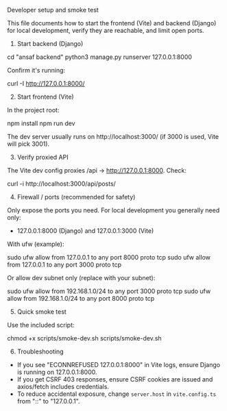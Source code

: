 Developer setup and smoke test

This file documents how to start the frontend (Vite) and backend (Django) for local development, verify they are reachable, and limit open ports.

1) Start backend (Django)

  cd "ansaf backend"
  python3 manage.py runserver 127.0.0.1:8000

  Confirm it's running:

  curl -I http://127.0.0.1:8000/

2) Start frontend (Vite)

  In the project root:

  npm install
  npm run dev

  The dev server usually runs on http://localhost:3000/ (if 3000 is used, Vite will pick 3001).

3) Verify proxied API

  The Vite dev config proxies /api -> http://127.0.0.1:8000. Check:

  curl -i http://localhost:3000/api/posts/

4) Firewall / ports (recommended for safety)

  Only expose the ports you need. For local development you generally need only:
  - 127.0.0.1:8000 (Django) and 127.0.0.1:3000 (Vite)

  With ufw (example):

  sudo ufw allow from 127.0.0.1 to any port 8000 proto tcp
  sudo ufw allow from 127.0.0.1 to any port 3000 proto tcp

  Or allow dev subnet only (replace with your subnet):

  sudo ufw allow from 192.168.1.0/24 to any port 3000 proto tcp
  sudo ufw allow from 192.168.1.0/24 to any port 8000 proto tcp

5) Quick smoke test

  Use the included script:

  chmod +x scripts/smoke-dev.sh
  scripts/smoke-dev.sh

6) Troubleshooting

  - If you see "ECONNREFUSED 127.0.0.1:8000" in Vite logs, ensure Django is running on 127.0.0.1:8000.
  - If you get CSRF 403 responses, ensure CSRF cookies are issued and axios/fetch includes credentials.
  - To reduce accidental exposure, change `server.host` in `vite.config.ts` from "::" to "127.0.0.1".
